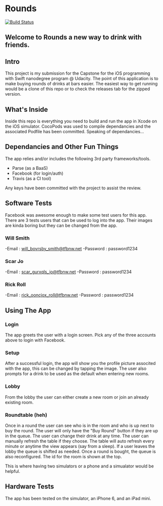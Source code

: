 # Rounds
[![Build Status](https://travis-ci.org/roccoma504/Rounds.svg?branch=master)](https://travis-ci.org/roccoma504/Rounds)

## Welcome to Rounds a new way to drink with friends.

## Intro
This project is my submission for the Capstone for the iOS programming with Swift nanodegree program @ Udacity. The point of
this application is to make buying rounds of drinks at bars easier. The easiest way to get running would be a clone of this
repo or to check the releases tab for the zipped version.

## What's Inside
Inside this repo is everything you need to build and run the app in Xcode on the iOS simulator. CocoPods was used
to compile dependancies and the associated Podfile has been committed. Speaking of dependancies...

## Dependancies and Other Fun Things
The app relies and/or includes the following 3rd party frameworks/tools.
- Parse (as a BaaS)
- Facebook (for login/auth)
- Travis (as a CI tool)

Any keys have been committed with the project to assist the review. 

## Software Tests
Facebook was awesome enough to make some test users for this app. There are 3 tests users that can be used to log into the
app. Their images are kinda boring but they can be changed from the app.

### Will Smith
-Email : will_bovrsby_smith@tfbnw.net 
-Password : password1234

### Scar Jo
-Email : scar_gurxqls_jo@tfbnw.net 
-Password : password1234

### Rick Roll
-Email : rick_ooncjox_roll@tfbnw.net 
-Password : password1234

## Using The App
### Login
The app greets the user with a login screen. Pick any of the three accounts above to login with Facebook.
### Setup
After a successful login, the app will show you the profile picture associted with the app, this can be changed by tapping
the image. The user also prompts for a drink to be used as the default when entering new rooms.
### Lobby
From the lobby the user can either create a new room or join an already existing room.
### Roundtable (heh)
Once in a round the user can see who is in the room and who is up next to buy the round. The user will only have the
"Buy Round" button if they are up in the queue. The user can change their drink at any time. The user can manually
refresh the table if they choose. The table will auto refresh every minute or anytime the view appears (say from a sleep).
If a user leaves the lobby the queue is shifted as needed. Once a round is bought, the queue is also reconfigured. The id
for the room is shown at the top.

This is where having two simulators or a phone and a simualator would be helpful.

## Hardware Tests
The app has been tested on the simulator, an iPhone 6, and an iPad mini.
